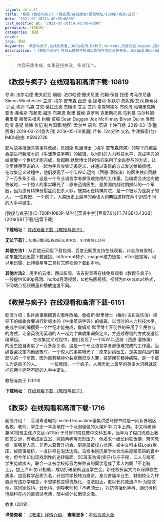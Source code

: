 ```yaml
---
layout: default
title: '悬疑《教授与疯子》下载资源/在线播放/视频地址/1080p/高清/蓝光'
date: "2021-07-10T14:40:05+0800"
last_modified_at: "2021-07-10T14:40:05+0800"
permalink: /10819/
categories: 悬疑
cover:
tags: 悬疑
keywords: '教授与疯子,在线免费看,1080p高清,bt种子,torrent,百度云盘,magnet,磁力链,迅雷下载资源'
description: '《教授与疯子》在线云播放手机西瓜影院吉吉影音免费看，1080p高清bd/hd未删减完整版和tc抢先枪版，mkv/mp4格式，附带bt/torrent种子、magnet/磁力链、百度云盘、网盘资源迅雷下载链接'
---
```


>内容采集生成，如果链接失效，多试几个。


## 《教授与疯子》在线观看和高清下载-10819

导演: 法尔哈德·撒夫尼亚 编剧: 法尔哈德·撒夫尼亚 约翰·保曼 托德·考马尔尼基 Simon Winchester 主演: 梅尔·吉布森 西恩·潘 娜塔莉·多默尔 詹妮弗·艾莉 斯蒂芬·迪兰 埃迪·马森 艾恩·格拉法德 杰瑞米·艾文 艾丹·麦克阿德尔 布伦丹·帕特里克斯 亚当·弗格斯 布赖恩·福琼 布莱恩·默里 戴维·克罗利 克里斯托弗·马利基 马尔科姆·弗里曼 斯蒂夫根恩 约翰·莫顿 Sean Duggan Joe McKinney Bryan Quinn 类型: 剧情 悬疑 惊悚 传记 制片国家/地区: 爱尔兰 语言: 英语 上映日期: 2019-03-15(墨西哥) 2019-03-21(意大利) 2019-05-10(美国) 片长: 124分钟 又名: 牛津解密(台) IMDb链接: tt5932728

影片故事根据真实事件改编，詹姆斯·默里博士（梅尔·吉布森饰演）领导下的编委会要进行新版本的《牛津英语字典》的编辑，以当时的人力科技水平，完成字典的编撰要一个世纪才能完成，詹姆斯·默里博士开创性的采用了全民参与的方式，让全英使用英语的人一起为字典收集词条定义，并通过寄信的方式发送给编撰组。 在收集定义过程中，他们发现了一个叫W.C.迈纳（西恩·潘饰演）的医生独自贡献了一万多条引语，这是一个专业语言学者都很难完成的工作量。当编委会决定向他致敬时，一个惊人的事实曝光了：原来迈纳医生，是美国内战时期部队的一个军医，因为患有精神分裂症而犯杀人罪，被禁闭在精神病院，是一个被认为是疯子的人。 一位教授、一个疯子，人类历史上最早的英语大词典就这样在两个迥然不同的人手中诞生。


[教授与疯子][HD-720P/1080P-MP4][英语中字][豆瓣7.6分][1.74GB/3.43GB][2019][BT下载/迅雷下载]

**下载地址**： [在线观看下载 《教授与疯子》](https://www.btdx8.com/torrent/jsyfz_2019.html) 


**无法下载?**：`如果迅雷因版权原因无法下载，关注微信公众号 `

**其他方法1**：从百度云网盘下载视频，百度云网盘支持在线观看，非会员有限制，如果能找到迅雷下载链接、bt/torrent种子、magnet磁力链接、e2dk链接等，可以用迅雷、比特彗星等工具将完整视频下载到本地。

**其他方法2**：用手机云播、西瓜影院、吉吉影音等在线免费观看《教授与疯子》，一般提供1080p高清、hd/bd高清视频、tc抢先版视频，视频为mkv或mp4格式，不同站点视频质量和播放速度不同。


## 《教授与疯子》在线观看和高清下载-6151

剧情介绍：影片故事根据真实事件改编，詹姆斯·默里博士（梅尔·吉布森饰演）领导下的编委会要进行新版本的《牛津英语字典》的编辑，以当时的人力科技水平，完成字典的编撰要一个世纪才能完成，詹姆斯·默里博士开创性的采用了全民参与的方式，让全英使用英语的人一起为字典收集词条定义，并通过寄信的方式发送给编撰组。  　　在收集定义过程中，他们发现了一个叫W.C.迈纳（西恩·潘饰演）的医生独自贡献了一万多条引语，这是一个专业语言学者都很难完成的工作量。当编委会决定向他致敬时，一个惊人的事实曝光了：原来迈纳医生，是美国内战时期部队的一个军医，因为患有精神分裂症而犯杀人罪，被禁闭在精神病院，是一个被认为是疯子的人。  　　一位教授、一个疯子，人类历史上最早的英语大词典就这样在两个迥然不同的人手中诞生。


教授与疯子 (2019)

**下载地址**： [在线观看下载 《教授与疯子》](https://www.btbtdy.me/btdy/dy15289.html) 


## 《教束》在线观看和高清下载-1716

剧情介绍：　香港粤语电视Limited Education全集讲述马修书院是一间新界地区名校，老师、学生无一幸免地在一个汰弱留强的大熔炉中 力争上游。中文科老师兼5C班班主任卢文达 (卢Sir) 于马修书院任教中文科五年，当年为了糊口而踏上教职员之途，有著成家立室、照顾两老等无形压力，他渴求一纸长约铁饭碗，奈何教绩一直强差人意，非但未获晋升机会，更是屡被校方批评、被中文科主任Louis欺压、被同事排挤，一直徘徊在淘汰边缘。马修书院历届学生会向来是精英班的囊中物，但今年却出现戏剧性的逆转局面。5C班麦浩贤(贤仔)与庄子民，二人与精英学生势成水火，联合一众被学校标籤为失败者的同学组成了素人内阁「不老骑士」，加上卢Sir妙计相助，成功打破垄断当选学生会。新任校长梁文海以保障收生质素、提高教学品质为名，计划将学校转为直资。身为首届毕业生，林副校认为转直资有违办学理念，不想学校变得贵族化，设法阻止，更以长约威迫卢Sir为她效命，联同家政科、音乐科、训导老师和「不老骑士」，对抗包括化学科、通识科和电脑科在内的直资派老师，暗中施计拉倒梁文海。


教束 (2019)

**详情查看**： [《教束》详情介绍](/movie/1716/)， **查看更多**：[本站资源大全](/movie/t/all/)


